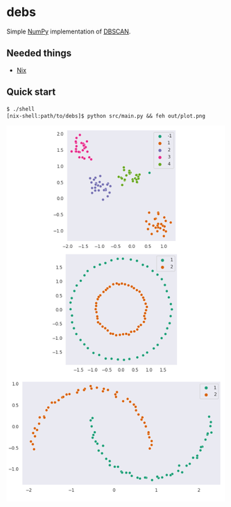 # debs

Simple [NumPy](https://numpy.org/) implementation of [DBSCAN](https://en.wikipedia.org/wiki/DBSCAN).

Needed things
---
*   [Nix](https://nixos.org/download.html)

Quick start
---
```
$ ./shell
[nix-shell:path/to/debs]$ python src/main.py && feh out/plot.png
```

<div align="center"><img src="cover.png"></div>
